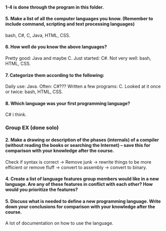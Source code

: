 #### 1-4 is done through the program in this folder.



#### 5. Make a list of all the computer languages you know. (Remember to include command, scripting and text processing languages)

bash, C#, C, Java, HTML, CSS.

#### 6. How well do you know the above languages?

Pretty good: Java and maybe C. Just started: C#. Not very well: bash, HTML, CSS.

#### 7. Categorize them according to the following:

Daily use: Java. Often: C#??? Written a few programs: C. Looked at it once or twice: bash, HTML, CSS.

#### 8. Which language was your first programming language?

C# i think.



### Group EX (done solo)

#### 2. Make a drawing or description of the phases (internals) of a compiler (without reading the books or searching the Internet) – save this for comparison with your knowledge after the course.

Check if syntax is correct -> Remove junk -> rewrite things to be more efficient or remove fluff -> convert to assembly -> convert to binary.

#### 4. Create a list of language features group members would like in a new language. Are any of these features in conflict with each other? How would you prioritize the features?

#### 5. Discuss what is needed to define a new programming language. Write down your conclusions for comparison with your knowledge after the course.

A lot of documentation on how to use the language.

